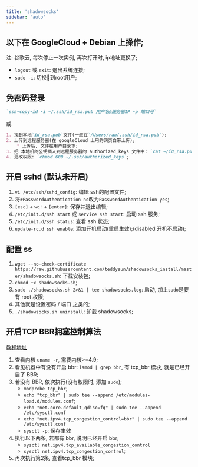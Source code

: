 ```yaml
---
title: 'shadowsocks'
sidebar: 'auto'
---
```


## 以下在 GoogleCloud + Debian 上操作;

注: 谷歌云, 每次停止一次实例, 再次打开时, ip地址更换了;

* `logout` 或 `exit`: 退出系统连接;
* `sudo -i`: 切换到root用户;


## 免密码登录
```md
`ssh-copy-id -i ~/.ssh/id_rsa.pub 用户名@服务器IP -p 端口号`
```
或
```md
1. 找到本地`id_rsa.pub`文件(一般在`/Users/ran/.ssh/id_rsa.pub`);
2. 上传到远程服务器(在 googleCloud 上用的网页自带上传);
    * 上传后, 文件在用户目录下;
3. 把 本地机的公钥插入到远程服务器的 authorized_keys 文件中: `cat ~/id_rsa.pub >> ~/.ssh/authorized_keys`;
4. 更改权限: `chmod 600 ~/.ssh/authorized_keys`;
```



## 开启 sshd (默认未开启)
1. `vi /etc/ssh/sshd_config`: 编辑 ssh的配置文件;
2. 将`#PasswordAuthentication no`改为`PasswordAuthentication yes`;
3. `[esc]` + `wq!` + `[enter]`: 保存并退出编辑;
4. `/etc/init.d/ssh start` 或 `service ssh start`: 启动 ssh 服务;
5. `/etc/init.d/ssh status`: 查看 ssh 状态;
6. `update-rc.d ssh enable`: 添加开机启动(重启生效);(disabled 开机不启动);


## 配置 ss
1. `wget --no-check-certificate https://raw.githubusercontent.com/teddysun/shadowsocks_install/master/shadowsocks.sh`: 下载安装包;
2. `chmod +x shadowsocks.sh`;
3. `sudo ./shadowsocks.sh 2>&1 | tee shadowsocks.log`: 启动, 加上`sudo`是要有 root 权限;
4. 其他就是设置密码 / 端口 之类的;
5. `./shadowsocks.sh uninstall`: 卸载 shadowsocks;


## 开启TCP BBR拥塞控制算法
[教程地址](https://github.com/iMeiji/shadowsocks_install/wiki/开启TCP-BBR拥塞控制算法)

1. 查看内核 `uname -r`, 需要内核>=4.9;
2. 看见机器中有没有开启 bbr: `lsmod | grep bbr`, 有 tcp_bbr 模块, 就是已经开启了 BBR;
3. 若没有 BBR, 依次执行(没有权限时, 添加 `sudo`);
    * `modprobe tcp_bbr`;
    * `echo "tcp_bbr" | sudo tee --append /etc/modules-load.d/modules.conf`;
    * `echo "net.core.default_qdisc=fq" | sudo tee --append /etc/sysctl.conf`
    * `echo "net.ipv4.tcp_congestion_control=bbr" | sudo tee --append /etc/sysctl.conf`  
    * `sysctl -p`: 保存生效
4. 执行以下两条, 若都有 bbr, 说明已经开启 bbr;
    * `sysctl net.ipv4.tcp_available_congestion_control`
    * `sysctl net.ipv4.tcp_congestion_control`;
5. 再次执行第2条, 查看tcp_bbr 模块;